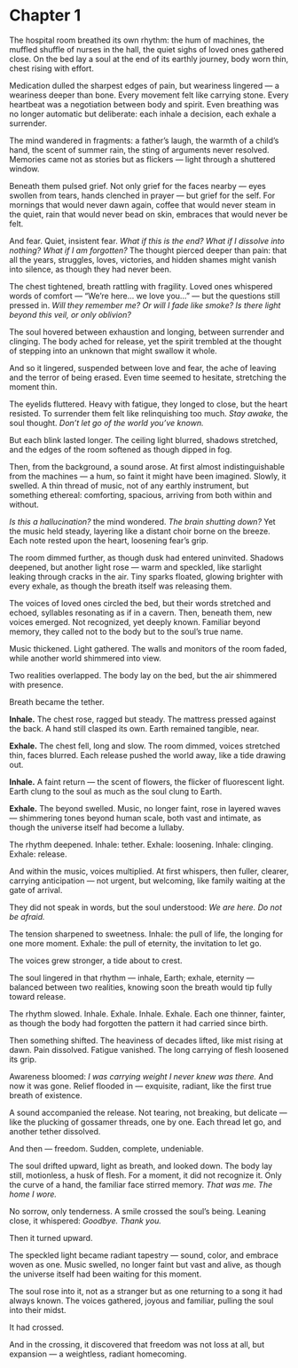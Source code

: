 # Chapter 1

The hospital room breathed its own rhythm: the hum of machines, the muffled shuffle of nurses in the hall, the quiet sighs of loved ones gathered close. On the bed lay a soul at the end of its earthly journey, body worn thin, chest rising with effort.

Medication dulled the sharpest edges of pain, but weariness lingered — a weariness deeper than bone. Every movement felt like carrying stone. Every heartbeat was a negotiation between body and spirit. Even breathing was no longer automatic but deliberate: each inhale a decision, each exhale a surrender.

The mind wandered in fragments: a father’s laugh, the warmth of a child’s hand, the scent of summer rain, the sting of arguments never resolved. Memories came not as stories but as flickers — light through a shuttered window.

Beneath them pulsed grief. Not only grief for the faces nearby — eyes swollen from tears, hands clenched in prayer — but grief for the self. For mornings that would never dawn again, coffee that would never steam in the quiet, rain that would never bead on skin, embraces that would never be felt.

And fear. Quiet, insistent fear. *What if this is the end? What if I dissolve into nothing? What if I am forgotten?* The thought pierced deeper than pain: that all the years, struggles, loves, victories, and hidden shames might vanish into silence, as though they had never been.

The chest tightened, breath rattling with fragility. Loved ones whispered words of comfort — “We’re here… we love you…” — but the questions still pressed in. *Will they remember me? Or will I fade like smoke? Is there light beyond this veil, or only oblivion?*

The soul hovered between exhaustion and longing, between surrender and clinging. The body ached for release, yet the spirit trembled at the thought of stepping into an unknown that might swallow it whole.

And so it lingered, suspended between love and fear, the ache of leaving and the terror of being erased. Even time seemed to hesitate, stretching the moment thin.

The eyelids fluttered. Heavy with fatigue, they longed to close, but the heart resisted. To surrender them felt like relinquishing too much. *Stay awake,* the soul thought. *Don’t let go of the world you’ve known.*

But each blink lasted longer. The ceiling light blurred, shadows stretched, and the edges of the room softened as though dipped in fog.

Then, from the background, a sound arose. At first almost indistinguishable from the machines — a hum, so faint it might have been imagined. Slowly, it swelled. A thin thread of music, not of any earthly instrument, but something ethereal: comforting, spacious, arriving from both within and without.

*Is this a hallucination?* the mind wondered. *The brain shutting down?* Yet the music held steady, layering like a distant choir borne on the breeze. Each note rested upon the heart, loosening fear’s grip.

The room dimmed further, as though dusk had entered uninvited. Shadows deepened, but another light rose — warm and speckled, like starlight leaking through cracks in the air. Tiny sparks floated, glowing brighter with every exhale, as though the breath itself was releasing them.

The voices of loved ones circled the bed, but their words stretched and echoed, syllables resonating as if in a cavern. Then, beneath them, new voices emerged. Not recognized, yet deeply known. Familiar beyond memory, they called not to the body but to the soul’s true name.

Music thickened. Light gathered. The walls and monitors of the room faded, while another world shimmered into view.

Two realities overlapped. The body lay on the bed, but the air shimmered with presence.

Breath became the tether.

**Inhale.**
The chest rose, ragged but steady. The mattress pressed against the back. A hand still clasped its own. Earth remained tangible, near.

**Exhale.**
The chest fell, long and slow. The room dimmed, voices stretched thin, faces blurred. Each release pushed the world away, like a tide drawing out.

**Inhale.**
A faint return — the scent of flowers, the flicker of fluorescent light. Earth clung to the soul as much as the soul clung to Earth.

**Exhale.**
The beyond swelled. Music, no longer faint, rose in layered waves — shimmering tones beyond human scale, both vast and intimate, as though the universe itself had become a lullaby.

The rhythm deepened.
Inhale: tether. Exhale: loosening.
Inhale: clinging. Exhale: release.

And within the music, voices multiplied. At first whispers, then fuller, clearer, carrying anticipation — not urgent, but welcoming, like family waiting at the gate of arrival.

They did not speak in words, but the soul understood: *We are here. Do not be afraid.*

The tension sharpened to sweetness. Inhale: the pull of life, the longing for one more moment. Exhale: the pull of eternity, the invitation to let go.

The voices grew stronger, a tide about to crest.

The soul lingered in that rhythm — inhale, Earth; exhale, eternity — balanced between two realities, knowing soon the breath would tip fully toward release.

The rhythm slowed. Inhale. Exhale. Inhale. Exhale. Each one thinner, fainter, as though the body had forgotten the pattern it had carried since birth.

Then something shifted. The heaviness of decades lifted, like mist rising at dawn. Pain dissolved. Fatigue vanished. The long carrying of flesh loosened its grip.

Awareness bloomed: *I was carrying weight I never knew was there.* And now it was gone. Relief flooded in — exquisite, radiant, like the first true breath of existence.

A sound accompanied the release. Not tearing, not breaking, but delicate — like the plucking of gossamer threads, one by one. Each thread let go, and another tether dissolved.

And then — freedom. Sudden, complete, undeniable.

The soul drifted upward, light as breath, and looked down. The body lay still, motionless, a husk of flesh. For a moment, it did not recognize it. Only the curve of a hand, the familiar face stirred memory. *That was me. The home I wore.*

No sorrow, only tenderness. A smile crossed the soul’s being. Leaning close, it whispered: *Goodbye. Thank you.*

Then it turned upward.

The speckled light became radiant tapestry — sound, color, and embrace woven as one. Music swelled, no longer faint but vast and alive, as though the universe itself had been waiting for this moment.

The soul rose into it, not as a stranger but as one returning to a song it had always known. The voices gathered, joyous and familiar, pulling the soul into their midst.

It had crossed.

And in the crossing, it discovered that freedom was not loss at all, but expansion — a weightless, radiant homecoming.
